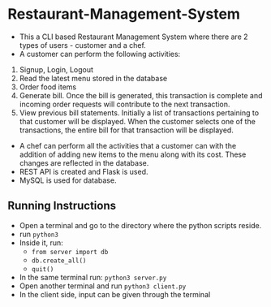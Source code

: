# Restaurant-Management-System
- This a CLI based Restaurant Management System where there are 2 types of users - customer and a chef.
- A customer can perform the following activities: 
1. Signup, Login, Logout
2. Read the latest menu stored in the database
3. Order food items 
4. Generate bill. Once the bill is generated, this transaction is complete and incoming order requests will contribute to the next transaction. 
5. View previous bill statements. Initially a list of transactions pertaining to that customer will be displayed. When the customer selects one of the transactions, the entire bill for that transaction will be displayed.
- A chef can perform all the activities that a customer can with the addition of adding new items to the menu along with its cost. These changes are reflected in the database.
- REST API is created and Flask is used. 
- MySQL is used for database. 
## Running Instructions
- Open a terminal and go to the directory where the python scripts reside.
- run `python3`
- Inside it, run:
  - `from server import db`
  - `db.create_all()`
  - `quit()`
- In the same terminal run: `python3 server.py`
- Open another terminal and run `python3 client.py`
- In the client side, input can be given through the terminal

